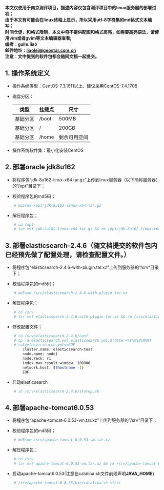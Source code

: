 

**本文仅使用于南京测评项目，描述内容仅包含测评项目中的linux服务器的部署过程；**  
**由于本文有可能会在linux终端上显示，所以采用utf-8字符集的md格式文本编写；**  
**时间仓促，和格式限制，本文中将不提供配图和格式高亮，如需要高亮语法，请使用vim或者gvim等文本编辑器查看;**  
**编者：guile.liao**  
**邮件地址：liaolei@geostar.com.cn**  
**注意：文中提到的软件包都会随同文档一起提交。**  



## 1. 操作系统定义

 - 操作系统类型：CentOS-7.3.1611以上，建议采用CentOS-7.4.1708

 - 磁盘分区：

    |类型|挂载点|尺寸|  
    |-|-|-| 
    |基础分区|/boot|500MB|  
    |基础分区|/|200GB|  
    |基础分区|/home|剩余可用空间|  

 - 操作系统软件集：最小化安装CentOS

## 2. 部署oracle jdk8u162

 - 将程序包“jdk-8u162-linux-x64.tar.gz”上传到linux服务器（以下简称服务器）的“/opt”目录下；

 - 校验程序包的md5码；
```bash
	# md5sum /opt/jdk-8u162-linux-x64.tar.gz
```
 - 解压程序包；
```bash
	# cd /opt
	# tar xvf jdk-8u162-linux-x64.tar.gz && rm /opt/jdk-8u162-linux-x64.tar.gz -rf
```

## 3. 部署elasticsearch-2.4.6（随文档提交的软件包内已经预先做了配置处理，请检查配置文件。）

 - 将程序包“elasticsearch-2.4.6-with-plugin.tar.xz”上传到服务器的“/srv”目录下；

 - 校验程序包的md5码；
```bash
	# md5sum /srv/elasticsearch-2.4.6-with-plugin.tar.xz
```
 - 解压程序包；
```bash
	# cd /srv
	# tar xvf elasticsearch-2.4.6-with-plugin.tar.xz && rm /srv/elasticsearch-2.4.6-with-plugin.tar.xz -rf
```
 - 修改配置文件；
```bash
	# cd /srv/elasticsearch-2.4.6/conf
	# cp -a elasticsearch.yml elasticsearch.yml.$(date +%Y%m%d%H%M)
	# cat>elasticsearch.yml<<EOF
		cluster.name: elasticsearch-test
		node.name: node1
		node.rack: r1
		index.max_result_window: 100000
		network.host: $(hostname -I)
		EOF
```
 - 启动elasticsearch
```bash
	# sh /srv/elasticsearch-2.4.6/starup.sh
```

## 4. 部署apache-tomcat6.0.53

 - 将程序包“apache-tomcat-6.0.53-vm.tar.xz”上传到服务器的“/srv”目录下；

 - 校验程序包的md5码；
```bash
	# md5sum /srv/apache-tomcat-6.0.53-vm.tar.xz
```
 - 解压程序包；
```bash
	# cd /srv
	# tar xvf apache-tomcat-6.0.53-vm.tar.xz && rm /srv/apache-tomcat-6.0.53-vm.tar.xz -rf
```
 - 启动apache-tomcat6.0.53(注意在catalina.sh文件前段声明**JAVA_HOME**)
```bash
	# /srv/apache-tomcat-6.0.53/bin/catalina.sh start
```

